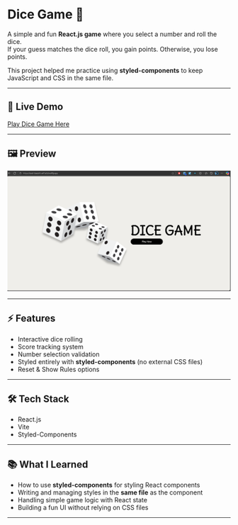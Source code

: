 # Dice Game 🎲

A simple and fun **React.js game** where you select a number and roll the dice.  
If your guess matches the dice roll, you gain points. Otherwise, you lose points.

This project helped me practice using **styled-components** to keep JavaScript and CSS in the same file.

---

## 🔗 Live Demo

[Play Dice Game Here](https://cool-biscotti-e41a6d.netlify.app/)

---

## 🖼️ Preview

![Dice Game Screenshot](./public/ScreenShot.png)

---

## ⚡ Features

- Interactive dice rolling
- Score tracking system
- Number selection validation
- Styled entirely with **styled-components** (no external CSS files)
- Reset & Show Rules options

---

## 🛠️ Tech Stack

- React.js
- Vite
- Styled-Components

---

## 📚 What I Learned

- How to use **styled-components** for styling React components
- Writing and managing styles in the **same file** as the component
- Handling simple game logic with React state
- Building a fun UI without relying on CSS files

---
